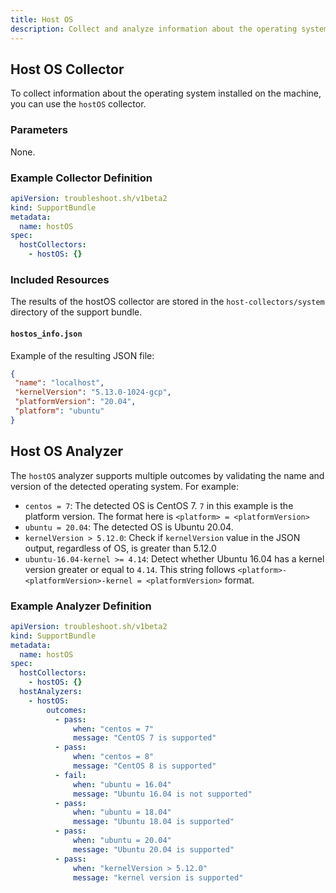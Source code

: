 ```yaml
---
title: Host OS
description: Collect and analyze information about the operating system (OS) installed on the machine.
---
```


## Host OS Collector

To collect information about the operating system installed on the machine, you can use the `hostOS` collector.

### Parameters

None.

### Example Collector Definition

```yaml
apiVersion: troubleshoot.sh/v1beta2
kind: SupportBundle
metadata:
  name: hostOS
spec:
  hostCollectors:
    - hostOS: {}
```

### Included Resources

The results of the hostOS collector are stored in the `host-collectors/system` directory of the support bundle.

#### `hostos_info.json`

Example of the resulting JSON file:

```json
{
 "name": "localhost",
 "kernelVersion": "5.13.0-1024-gcp",
 "platformVersion": "20.04",
 "platform": "ubuntu"
}
```

## Host OS Analyzer

The `hostOS` analyzer supports multiple outcomes by validating the name and version of the detected operating system. For example:

- `centos = 7`: The detected OS is CentOS 7. `7` in this example is the platform version. The format here is `<platform> = <platformVersion>`
- `ubuntu = 20.04`: The detected OS is Ubuntu 20.04.
- `kernelVersion > 5.12.0`: Check if `kernelVersion` value in the JSON output, regardless of OS, is greater than 5.12.0
- `ubuntu-16.04-kernel >= 4.14`: Detect whether Ubuntu 16.04 has a kernel version greater or equal to `4.14`. This string follows `<platform>-<platformVersion>-kernel = <platformVersion>` format.

### Example Analyzer Definition

```yaml
apiVersion: troubleshoot.sh/v1beta2
kind: SupportBundle
metadata:
  name: hostOS
spec:
  hostCollectors:
    - hostOS: {}
  hostAnalyzers:
    - hostOS:
        outcomes:
          - pass:
              when: "centos = 7"
              message: "CentOS 7 is supported"
          - pass:
              when: "centos = 8"
              message: "CentOS 8 is supported"
          - fail:
              when: "ubuntu = 16.04"
              message: "Ubuntu 16.04 is not supported"
          - pass:
              when: "ubuntu = 18.04"
              message: "Ubuntu 18.04 is supported"
          - pass:
              when: "ubuntu = 20.04"
              message: "Ubuntu 20.04 is supported"
          - pass:
              when: "kernelVersion > 5.12.0"
              message: "kernel version is supported"
```

